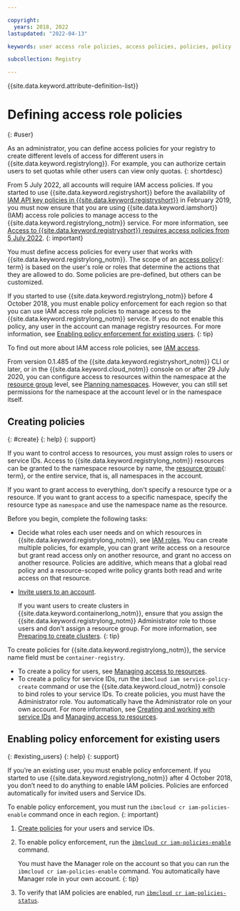```yaml
---

copyright:
  years: 2018, 2022
lastupdated: "2022-04-13"

keywords: user access role policies, access policies, policies, policy enforcement, user access, role policies, roles, account, users, resources, namespace

subcollection: Registry

---
```


{{site.data.keyword.attribute-definition-list}}

# Defining access role policies
{: #user}

As an administrator, you can define access policies for your registry to create different levels of access for different users in {{site.data.keyword.registrylong}}. For example, you can authorize certain users to set quotas while other users can view only quotas.
{: shortdesc}

From 5 July 2022, all accounts will require IAM access policies. If you started to use {{site.data.keyword.registryshort}} before the availability of [IAM API key policies in {{site.data.keyword.registryshort}}](/docs/Registry?topic=Registry-registry_release_notes#registry-25feb2019) in February 2019, you must now ensure that you are using {{site.data.keyword.iamshort}} (IAM) access role policies to manage access to the {{site.data.keyword.registrylong_notm}} service. For more information, see [Access to {{site.data.keyword.registryshort}} requires access policies from 5 July 2022](/docs/Registry?topic=Registry-registry_notices_iam_policy).
{: important}

You must define access policies for every user that works with {{site.data.keyword.registrylong_notm}}. The scope of an [access policy](x2853407){: term} is based on the user's role or roles that determine the actions that they are allowed to do. Some policies are pre-defined, but others can be customized.

If you started to use {{site.data.keyword.registrylong_notm}} before 4 October 2018, you must enable policy enforcement for each region so that you can use IAM access role policies to manage access to the {{site.data.keyword.registrylong_notm}} service. If you do not enable this policy, any user in the account can manage registry resources. For more information, see [Enabling policy enforcement for existing users](#existing_users).
{: tip}

To find out more about IAM access role policies, see [IAM access](/docs/account?topic=account-userroles).

From version 0.1.485 of the {{site.data.keyword.registryshort_notm}} CLI or later, or in the {{site.data.keyword.cloud_notm}} console on or after 29 July 2020, you can configure access to resources within the namespace at the [resource group](/docs/account?topic=account-rgs) level, see [Planning namespaces](/docs/Registry?topic=Registry-registry_setup_cli_namespace#registry_setup_cli_namespace_plan). However, you can still set permissions for the namespace at the account level or in the namespace itself.

## Creating policies
{: #create}
{: help}
{: support}

If you want to control access to resources, you must assign roles to users or service IDs. Access to {{site.data.keyword.registrylong_notm}} resources can be granted to the namespace resource by name, the [resource group](x2161955){: term}, or the entire service, that is, all namespaces in the account.

If you want to grant access to everything, don't specify a resource type or a resource. If you want to grant access to a specific namespace, specify the resource type as `namespace` and use the namespace name as the resource.

Before you begin, complete the following tasks:

- Decide what roles each user needs and on which resources in {{site.data.keyword.registrylong_notm}}, see [IAM roles](/docs/Registry?topic=Registry-iam#iam). You can create multiple policies, for example, you can grant write access on a resource but grant read access only on another resource, and grant no access on another resource. Policies are additive, which means that a global read policy and a resource-scoped write policy grants both read and write access on that resource.

- [Invite users to an account](/docs/account?topic=account-iamuserinv#iamuserinv).

    If you want users to create clusters in {{site.data.keyword.containerlong_notm}}, ensure that you assign the {{site.data.keyword.registrylong_notm}} Administrator role to those users and don't assign a resource group. For more information, see [Preparing to create clusters](/docs/containers?topic=containers-clusters#cluster_prepare).
    {: tip}

To create policies for {{site.data.keyword.registrylong_notm}}, the service name field must be `container-registry`.

- To create a policy for users, see [Managing access to resources](/docs/account?topic=account-assign-access-resources).
- To create a policy for service IDs, run the `ibmcloud iam service-policy-create` command or use the {{site.data.keyword.cloud_notm}} console to bind roles to your service IDs. To create policies, you must have the Administrator role. You automatically have the Administrator role on your own account. For more information, see [Creating and working with service IDs](/docs/account?topic=account-serviceids#serviceids) and [Managing access to resources](/docs/account?topic=account-assign-access-resources).

## Enabling policy enforcement for existing users
{: #existing_users}
{: help}
{: support}

If you’re an existing user, you must enable policy enforcement. If you started to use {{site.data.keyword.registrylong_notm}} after 4 October 2018, you don’t need to do anything to enable IAM policies. Policies are enforced automatically for invited users and Service IDs.

To enable policy enforcement, you must run the `ibmcloud cr iam-policies-enable` command once in each region.
{: important}

1. [Create policies](#create) for your users and service IDs.

2. To enable policy enforcement, run the [`ibmcloud cr iam-policies-enable`](/docs/Registry?topic=container-registry-cli-plugin-containerregcli#bx_cr_iam_policies_enable) command.

    You must have the Manager role on the account so that you can run the `ibmcloud cr iam-policies-enable` command. You automatically have Manager role in your own account.
    {: tip}

3. To verify that IAM policies are enabled, run [`ibmcloud cr iam-policies-status`](/docs/Registry?topic=container-registry-cli-plugin-containerregcli#bx_cr_iam_policies_status).


